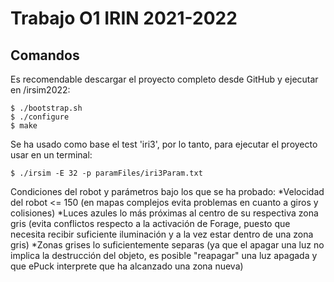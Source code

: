 # Trabajo O1 IRIN 2021-2022
## Comandos
Es recomendable descargar el proyecto completo desde GitHub y ejecutar en /irsim2022:

```
$ ./bootstrap.sh
$ ./configure
$ make
```

Se ha usado como base el test 'iri3', por lo tanto, para ejecutar el proyecto usar en un terminal:

```
$ ./irsim -E 32 -p paramFiles/iri3Param.txt 
```
Condiciones del robot y parámetros bajo los que se ha probado:
*Velocidad del robot <= 150 (en mapas complejos evita problemas en cuanto a giros y colisiones)
*Luces azules lo más próximas al centro de su respectiva zona gris (evita conflictos respecto a la activación de Forage, puesto que necesita recibir suficiente iluminación y a la vez estar dentro de una zona gris)
*Zonas grises lo suficientemente separas (ya que el apagar una luz no implica la destrucción del objeto, es posible "reapagar" una luz apagada y que ePuck interprete que ha alcanzado una zona nueva)
